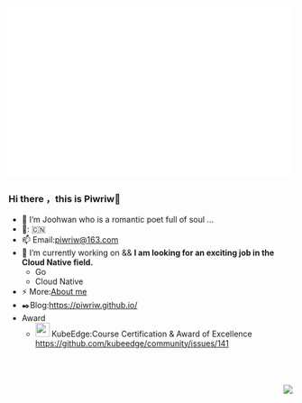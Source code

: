 
<p align='center'>
    <a href="https://github.com/Piwriw"><img src="/github-metrics.svg" alt="metrics"></a>
</p>




### Hi there ，this is Piwriw👋
- 🔭 I’m Joohwan who is a romantic poet full of soul ...
- 🚩: 🇨🇳
- 📫 Email:piwriw@163.com 
- 💬 I’m currently working on && **I am looking for an exciting job in the Cloud Native field.**
  - Go
  - Cloud Native 
- ⚡ More:[About me](https://mp.weixin.qq.com/s/pasMSjJHKlUGmAbiYufimw)
- :black_nib:Blog:https://piwriw.github.io/
- Award    
    - <img width="25" height="25" src="https://kubeedge.io/img/avatar.png"> KubeEdge:Course Certification & Award of Excellence
 https://github.com/kubeedge/community/issues/141

<!-- ### Languages and Tools:
<img src="https://s1.ax1x.com/2023/02/10/pShitW4.png" align="left" width="50px">
<img src="https://s1.ax1x.com/2023/02/10/pShkdVx.jpg" align="left" width="50px">
<img src="https://s1.ax1x.com/2023/02/10/pShkwa6.png" align="left" width="50px">
<img src="https://s1.ax1x.com/2023/02/10/pShiYYF.jpg" align="left" width="50px"> -->

<br/>
<br/>
<br/>

<img src="https://github-contrib-stats.vercel.app/piwriw/contributed.svg" align="right"/>
<br/>
    


<!--
**Piwriw/Piwriw** is a ✨ _special_ ✨ repository because its `README.md` (this file) appears on your GitHub profile.

Here are some ideas to get you started:

- 🔭 I’m currently working on ...
- 🌱 I’m currently learning ...
- 👯 I’m looking to collaborate on ...
- 🤔 I’m looking for help with ...
- 💬 Ask me about ...
- 📫 How to reach me: ...
- 😄 Pronouns: ...
- ⚡ Fun fact: ...
-->




